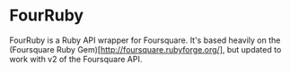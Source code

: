 # FourRuby

FourRuby is a Ruby API wrapper for Foursquare. It's based heavily on the (Foursquare Ruby Gem)[http://foursquare.rubyforge.org/], but updated to work with v2 of the Foursquare API.